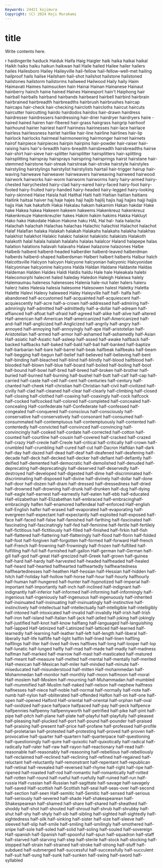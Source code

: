 ```yaml
---
Keywords: 24421 kojimura
Copyright: (C) 2024 Koji Murakami
---
```


# title

Write contents here.



r haidingerite haiduck Haiduk Haifa
Haig Haigler haik haika haikai haikal Haikh haiks haiku haikun
haikwan hail Haile hailed Hailee hailer hailers hailes Hailesboro Hailey
Haileyville hail-fellow hail-fellow-well-met hailing hailproof hails hailse Hailsham hail-shot hailshot
hailstone hailstoned hailstones hailstorm hailstorms hailweed Hailwood Haily haily Haim
Haimavati Haimes haimsucken hain Hainai Hainan Hainanese Hainaut hainberry hainch
haine hained Haines Hainesport hain't Haiphong hair hairball hairballs hairband
hairbands hairbeard hairbell hairbird hairbrain hairbrained hairbreadth hairbreadths hairbrush hairbrushes
haircap haircaps hair-check hair-checking haircloth haircloths haircut haircuts haircutter haircutting
hairdo hairdodos hairdos hair-drawn hairdress hairdresser hairdressers hairdressing hair-drier hairdryer
hairdryers haire -haired haired hairen hair-fibered hair-grass hairgrass hairgrip hairhoof
hairhound hairier hairiest hairif hairiness hairinesses hair-lace hairlace hairless hairlessness
hairlet hairlike hair-line hairline hairlines hair-lip hairlock hairlocks hairmeal hairmoneering
hairmonger hairnet hairnets hairof hairpiece hairpieces hairpin hairpins hair-powder hair-raiser
hair-raising hairs hair's-breadth hairs-breadth hairsbreadth hairsbreadths hairse hair-shirt hair-sieve hair-splitter
hairsplitter hairsplitters hair-splitting hairsplitting hairspray hairsprays hairspring hairsprings hairst hairstane
hair-stemmed hairstone hair-streak hairstreak hair-stroke hairstyle hairstyles hairstyling hairstylings hairstylist
hairstylists hairtail hair-trigger hairup hair-waving hairweave hairweaver hairweavers hairweaving hairweed
hairwood hairwork hairworks hair-worm hairworm hairworms hairy hairy-armed hairy-chested hairychested
hairy-clad hairy-eared hairy-faced hairy-foot hairy-footed hairy-fruited hairy-handed hairy-headed hairy-legged hairy-looking
hairy-skinned Haise Haisla hait Haithal Haiti haiti Haitian haitian haitians
Haitink haitsai haiver haj haje hajes haji hajib hajilij hajis
hajj hajjes hajji hajjis hajjs Hak hak hakafoth Hakai Hakalau
hakam hakamim Hakan hakdar Hake hake Hakea hakea Hakeem hakeem
hakeems Hakenkreuz hakenkreuz Hakenkreuze Hakenkreuzler hakes Hakim hakim hakims Hakka
Hakluyt Hako hako Hakodate Hakon Hakone haku HAL Hal hal-
hala halacha Halachah halachah Halachas halachas Halachic halachist Halachot halachot
Halaf Halafian halaka Halakah halakah Halakahs halakahs halakha halakhas halakhist
halakhot Halakic halakic halakist halakistic halakists Halakoth halakoth halal halala
halalah halalahs halalas halalcor Haland halapepe halas halation halations halavah
halavahs Halawi halazone halazones Halbe Halbeib halberd halberd-headed halberdier halberd-leaved
halberdman halberds halberd-shaped halberdsman Halbert halbert halberts Halbur halch Halcottsville
Halcyon halcyon Halcyone halcyonian halcyonic Halcyonidae Halcyoninae halcyonine halcyons Halda
Haldan Haldane Haldanite Haldas Haldeman Halden Haldes Haldi Haldis haldu
Hale hale Haleakala halebi Halecomorphi halecret haled haleday Haledon Haleigh
Haleiwa halely Halemaumau haleness halenesses Halenia hale-nut haler halers haleru
halerz hales Halesia halesia halesome Halesowen halest Haletky Haletta Halette
Halevi Halevy haleweed Haley Haleyville half half- halfa half-abandoned half-accustomed
half-acquainted half-acquiescent half-acquiescently half-acre half-a-crown half-addressed half-admiring half-admiringly half-admitted half-admittedly
half-a-dollar half-adream half-affianced half-afloat half-afraid half-agreed half-alike half-alive half-altered Half-american
half-American Half-americanized half-Americanized half-and-half Half-anglicized half-Anglicized half-angrily half-angry half-annoyed half-annoying
half-annoyingly half-ape Half-aristotelian half-Aristotelian half-armed half-armor half-ashamed half-ashamedly half-Asian Half-asiatic
half-Asiatic half-asleep half-assed half-awake halfback half-backed halfbacks half-baked half-bald half-ball
half-banked half-baptize half-barbarian half-bare half-barrel half-beak halfbeak halfbeaks half-beam half-begging
half-begun half-belief half-believed half-believing half-bent half-binding half-bleached half-blind half-blindly half-blood
halfblood half-blooded half-blown half-blue half-board half-boiled half-boiling half-boot half-bound half-bowl
half-bred half-breed half-broken half-brother half-buried half-burned half-burning half-bushel half-butt half-calf
half-cap half-carried half-caste half-cell half-cent half-centuries half-century half-chanted half-cheek Half-christian
half-Christian half-civil half-civilized half-civilly half-clad half-cleaned half-clear half-clearly half-climbing half-closed
half-closing half-clothed half-coaxing half-coaxingly half-cock halfcock half-cocked halfcocked half-colored half-completed
half-concealed half-concealing Half-confederate half-Confederate half-confessed half-congealed half-conquered half-conscious half-consciously half-conservative
half-conservatively half-consonant half-consumed half-consummated half-contemptuous half-contemptuously half-contented half-contentedly half-convicted half-convinced
half-convincing half-convincingly half-cooked half-cordate half-corrected half-cotton half-counted half-courtline half-cousin half-covered
half-cracked half-crazed half-crazy Half-creole half-Creole half-critical half-critically half-crown half-crumbled half-crumbling
half-cured half-cut half-Dacron Halfdan half-dark half-day half-dazed half-dead half-deaf half-deafened
half-deafening half-decade half-deck half-decked half-decker half-defiant half-defiantly half-deified half-demented half-democratic
half-demolished half-denuded half-deprecating half-deprecatingly half-deserved half-deservedly half-destroyed half-developed half-digested half-dime
half-discriminated half-discriminating half-disposed half-divine half-divinely half-dollar half-done half-door half-dozen half-dram
half-dressed half-dressedness half-dried half-drowned half-drowning half-drunk half-drunken half-dug half-dying half-eagle
half-earnest half-earnestly half-eaten half-ebb half-educated Half-elizabethan half-Elizabethan half-embraced half-embracinghalf-embracingly halfen
half-enamored halfendeal half-enforced Half-english half-English halfer half-erased half-evaporated half-evaporating half-evergreen
half-expectant half-expectantly half-exploited half-exposed half-face half-faced half-false half-famished half-farthing half-fascinated
half-fascinating half-fascinatingly half-fed half-feminine half-fertile half-fertilely half-fictitious half-fictitiously half-filled half-finished
half-firkin half-fish half-flattered half-flattering half-flatteringly half-flood half-florin half-folded half-foot half-forgiven
half-forgotten half-formed half-forward Half-french half-French half-frowning half-frowningly half-frozen half-fulfilled half-fulfilling
half-full half-furnished half-gallon Half-german half-German half-gill half-god half-great Half-grecized half-Greek
half-grown half-guinea half-hard half-hardy half-harvested half-headed halfheaded half-healed half-heard half-hearted
halfhearted halfheartedly halfheartedness halfheartednesses half-heathen Half-hessian half-Hessian half-hidden half-hitch half-holiday
half-hollow half-horse half-hour half-hourly halfhourly half-human half-hungered half-hunter half-hypnotized half-imperial
half-important half-importantly half-inch half-inclined half-indignant half-indignantly half-inferior half-informed half-informing half-informingly
half-ingenious half-ingeniously half-ingenuous half-ingenuously half-inherited half-insinuated half-insinuating half-insinuatingly half-instinctive half-instinctively
half-intellectual half-intellectually half-intelligible half-intelligibly half-intoned half-intoxicated half-invalid half-invalidly Half-irish half-Irish
half-iron half-island half-Italian half-jack half-jelled half-joking half-jokingly half-justified half-knot half-know
halflang half-languaged half-languishing half-lapped Half-latinized half-Latinized half-latticed half-learned half-learnedly half-learning
half-leather half-left half-length half-liberal half-liberally half-life halflife half-light halflin half-lined
half-linen halfling halflings half-liter half-lived half-lives halflives half-long half-looper half-lop
half-lunatic half-lunged halfly half-mad half-made half-madly half-madness halfman half-marked half-marrow
half-mast half-masticated half-matured half-meant half-measure half-melted half-mental half-mentally half-merited Half-mexican
half-Mexican half-miler half-minded half-minute half-miseducated half-misunderstood half-mitten Half-mohammedan half-Mohammedan half-monitor
half-monthly half-moon halfmoon half-moral Half-moslem half-Moslem half-mourning half-Muhammadan half-mumbled half-mummified
half-Muslim half-naked half-nelson half-nephew halfness halfnesses half-niece half-noble half-normal half-normally
half-note half-numb half-nylon half-obliterated half-offended Halfon half-on half-one half-open half-opened
Halford Half-oriental half-oriental half-orphan half-oval half-oxidized half-pace halfpace halfpaced half-pay
half-peck halfpence halfpennies halfpenny halfpennyworth half-petrified half-pike half-pint half-pipe half-pitch
half-plane half-plate half-playful half-playfully half-pleased half-pleasing half-plucked half-port half-pound half-pounder
half-praised half-praising half-present half-price half-profane half-professed half-profile half-proletarian half-protested half-protesting
half-proved half-proven half-provocative half-quarter half-quartern half-quarterpace half-questioning half-questioningly half-quire half-quixotic
half-quixotically half-radical half-radically half-rater half-raw half-rayon half-reactionary half-read half-reasonable half-reasonably
half-reasoning half-rebellious half-rebelliously half-reclaimed half-reclined half-reclining half-refined half-regained half-reluctant half-reluctantly
half-remonstrant half-repentant half-republican half-retinal half-revealed half-reversed half-rhyme half-right half-ripe half-ripened
half-roasted half-rod half-romantic half-romantically half-rotted half-rotten half-round half-rueful half-ruefully half-ruined
half-run half-russia Half-russian half-Russian half-sagittate half-savage half-savagely half-saved Half-scottish half-Scottish
half-seal half-seas-over half-second half-section half-seen Half-semitic half-Semitic half-sensed half-serious half-seriously
half-severed half-shade Half-shakespearean half-Shakespearean half-shamed half-share half-shared half-sheathed half-shoddy half-shot
half-shouted half-shroud half-shrub half-shrubby half-shut half-shy half-shyly half-sib half-sibling half-sighted
half-sightedly half-sightedness half-silk half-sinking half-sister half-size half-sleeve half-sleeved half-slip half-smile
half-smiling half-smilingly half-smothered half-snipe half-sole half-soled half-solid half-soling half-souled half-sovereign
Half-spanish half-Spanish half-spoonful half-spun half-squadron half-staff half-starved half-starving half-step half-sterile
half-stock half-stocking half-stopped half-strain half-strained half-stroke half-strong half-stuff half-subdued half-submerged
half-successful half-successfully half-succulent half-suit half-sung half-sunk half-sunken half-swing half-sword half-syllabled
